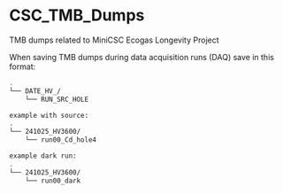 # CSC_TMB_Dumps
TMB dumps related to MiniCSC Ecogas Longevity Project

When saving TMB dumps during data acquisition runs (DAQ) save in this format:
```bash
.
└── DATE_HV_/
    └── RUN_SRC_HOLE

example with source:
.
└── 241025_HV3600/
    └── run00_Cd_hole4

example dark run:
.
└── 241025_HV3600/
    └── run00_dark
```
